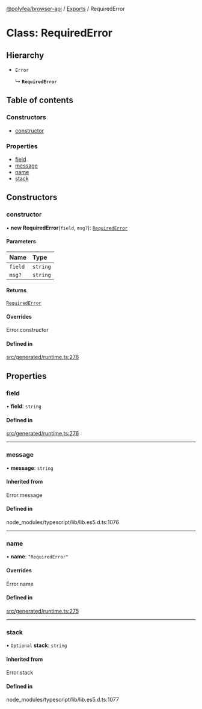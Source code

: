 [@polyfea/browser-api](../README.md) / [Exports](../modules.md) / RequiredError

# Class: RequiredError

## Hierarchy

- `Error`

  ↳ **`RequiredError`**

## Table of contents

### Constructors

- [constructor](RequiredError.md#constructor)

### Properties

- [field](RequiredError.md#field)
- [message](RequiredError.md#message)
- [name](RequiredError.md#name)
- [stack](RequiredError.md#stack)

## Constructors

### constructor

• **new RequiredError**(`field`, `msg?`): [`RequiredError`](RequiredError.md)

#### Parameters

| Name | Type |
| :------ | :------ |
| `field` | `string` |
| `msg?` | `string` |

#### Returns

[`RequiredError`](RequiredError.md)

#### Overrides

Error.constructor

#### Defined in

[src/generated/runtime.ts:276](https://github.com/polyfea/browser-api/blob/3f82ee7/src/generated/runtime.ts#L276)

## Properties

### field

• **field**: `string`

#### Defined in

[src/generated/runtime.ts:276](https://github.com/polyfea/browser-api/blob/3f82ee7/src/generated/runtime.ts#L276)

___

### message

• **message**: `string`

#### Inherited from

Error.message

#### Defined in

node_modules/typescript/lib/lib.es5.d.ts:1076

___

### name

• **name**: ``"RequiredError"``

#### Overrides

Error.name

#### Defined in

[src/generated/runtime.ts:275](https://github.com/polyfea/browser-api/blob/3f82ee7/src/generated/runtime.ts#L275)

___

### stack

• `Optional` **stack**: `string`

#### Inherited from

Error.stack

#### Defined in

node_modules/typescript/lib/lib.es5.d.ts:1077
